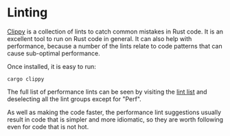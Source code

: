 # Linting

[Clippy] is a collection of lints to catch common mistakes in Rust code. It is
an excellent tool to run on Rust code in general. It can also help with
performance, because a number of the lints relate to code patterns that can
cause sub-optimal performance.

[Clippy]: https://github.com/rust-lang/rust-clippy

Once installed, it is easy to run:
```text
cargo clippy
```
The full list of performance lints can be seen by visiting the [lint list] and
deselecting all the lint groups except for "Perf".

[lint list]: https://rust-lang.github.io/rust-clippy/master/

As well as making the code faster, the performance lint suggestions usually
result in code that is simpler and more idiomatic, so they are worth following
even for code that is not hot.
